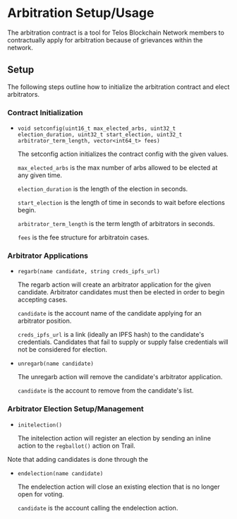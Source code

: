 # Arbitration Setup/Usage

The arbitration contract is a tool for Telos Blockchain Network members to contractually apply for arbitration because of grievances within the network.

## Setup

The following steps outline how to initialize the arbitration contract and elect arbitrators.

### Contract Initialization



* `void setconfig(uint16_t max_elected_arbs, uint32_t election_duration, uint32_t start_election, uint32_t arbitrator_term_length, vector<int64_t> fees)`

    The setconfig action initializes the contract config with the given values.

    `max_elected_arbs` is the max number of arbs allowed to be elected at any given time.

    `election_duration` is the length of the election in seconds.

    `start_election` is the length of time in seconds to wait before elections begin.

    `arbitrator_term_length` is the term length of arbitrators in seconds.

    `fees` is the fee structure for arbitratoin cases.

### Arbitrator Applications



* `regarb(name candidate, string creds_ipfs_url)`

    The regarb action will create an arbitrator application for the given candidate. Arbitrator candidates must then be elected in order to begin accepting cases.

    `candidate` is the account name of the candidate applying for an arbitrator position.

    `creds_ipfs_url` is a link (ideally an IPFS hash) to the candidate's credentials. Candidates that fail to supply or supply false credentials will not be considered for election.

* `unregarb(name candidate)`

    The unregarb action will remove the candidate's arbitrator application.

    `candidate` is the account to remove from the candidate's list.

### Arbitrator Election Setup/Management

* `initelection()`

    The initelection action will register an election by sending an inline action to the `regballot()` action on Trail.

Note that adding candidates is done through the 

* `endelection(name candidate)`

    The endelection action will close an existing election that is no longer open for voting.

    `candidate` is the account calling the endelection action.
